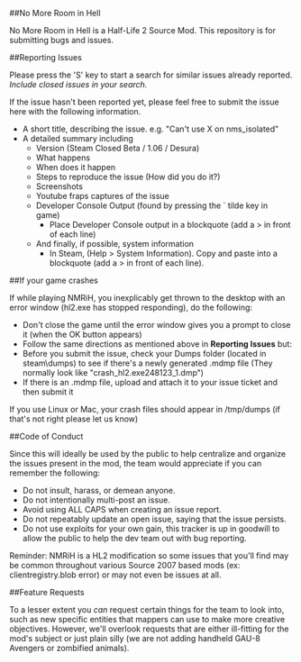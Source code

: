 ##No More Room in Hell

No More Room in Hell is a Half-Life 2 Source Mod. This repository is for submitting bugs and issues.

##Reporting Issues

Please press the 'S' key to start a search for similar issues already reported. *Include closed issues in your search.*

If the issue hasn't been reported yet, please feel free to submit the issue here with the following information.

* A short title, describing the issue. e.g. "Can't use X on nms_isolated"
* A detailed summary including
  * Version (Steam Closed Beta / 1.06 / Desura)
  * What happens
  * When does it happen
  * Steps to reproduce the issue (How did you do it?)
  * Screenshots
  * Youtube fraps captures of the issue
  * Developer Console Output (found by pressing the ` tilde key in game)
      * Place Developer Console output in a blockquote (add a > in front of each line)
  * And finally, if possible, system information
      * In Steam, (Help > System Information). Copy and paste into a blockquote (add a > in front of each line).

##If your game crashes

If while playing NMRiH, you inexplicably get thrown to the desktop with an error window (hl2.exe has stopped responding), do the following:

* Don't close the game until the error window gives you a prompt to close it (when the OK button appears)
* Follow the same directions as mentioned above in **Reporting Issues** but:
* Before you submit the issue, check your Dumps folder (located in steam\dumps) to see if there's a newly generated .mdmp file (They normally look like "crash_hl2.exe248123_1.dmp")
* If there is an .mdmp file, upload and attach it to your issue ticket and then submit it

If you use Linux or Mac, your crash files should appear in /tmp/dumps (if that's not right please let us know)

##Code of Conduct

Since this will ideally be used by the public to help centralize and organize the issues present in the mod, the team would appreciate if you can remember the following:

* Do not insult, harass, or demean anyone.
* Do not intentionally multi-post an issue.
* Avoid using ALL CAPS when creating an issue report.
* Do not repeatably update an open issue, saying that the issue persists.
* Do not use exploits for your own gain, this tracker is up in goodwill to allow the public to help the dev team out with bug reporting.

Reminder: NMRiH is a HL2 modification so some issues that you'll find may be common throughout various Source 2007 based mods (ex: clientregistry.blob error) or may not even be issues at all.

##Feature Requests

To a lesser extent you *can* request certain things for the team to look into, such as new specific entities that mappers can use to make more creative objectives. However, we'll overlook requests that are either ill-fitting for the mod's subject or just plain silly (we are not adding handheld GAU-8 Avengers or zombified animals).
